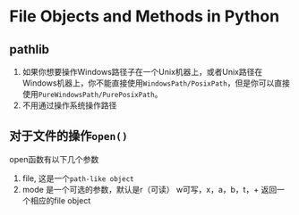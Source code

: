 # File Objects and Methods in Python

## pathlib
1. 如果你想要操作Windows路径子在一个Unix机器上，或者Unix路径在Windows机器上，你不能直接使用`WindowsPath/PosixPath`，但是你可以直接使用`PureWindowsPath/PurePosixPath`。 
2. 不用通过操作系统操作路径

## 对于文件的操作`open()`
open函数有以下几个参数
1. file, 这是一个`path-like object`
2. mode 是一个可选的参数，默认是r（可读） w可写，x，a，b，t，+
返回一个相应的file object
